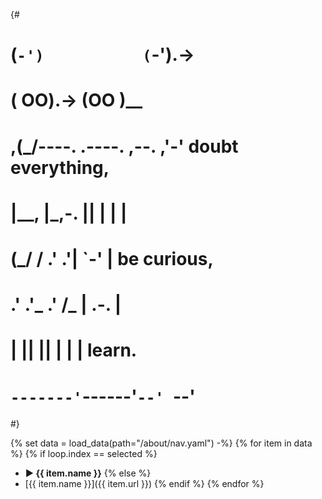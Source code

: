 {#
#   (`-')           (`-').->
#   ( OO).->        (OO )__
# ,(_/----. .----. ,--. ,'-' doubt everything,
# |__,    |\_,-.  ||  | |  |
#  (_/   /    .' .'|  `-'  | be curious,
#  .'  .'_  .'  /_ |  .-.  |
# |       ||      ||  | |  | learn.
# `-------'`------'`--' `--'
#}

{% set data = load_data(path="/about/nav.yaml") -%}
{% for item in data %}
{% if loop.index == selected %}
* **▶ {{ item.name }}**
  {% else %}
* [{{ item.name }}]({{ item.url }})
  {% endif %}
  {% endfor %}